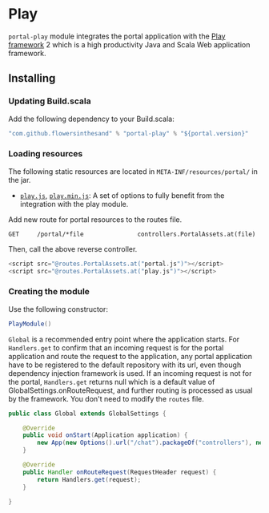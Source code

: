 # Play
`portal-play` module integrates the portal application with the [Play framework](http://www.playframework.org/) 2 which is a high productivity Java and Scala Web application framework.

## Installing
### Updating Build.scala
Add the following dependency to your Build.scala:
```scala
"com.github.flowersinthesand" % "portal-play" % "${portal.version}"
```

### Loading resources
The following static resources are located in `META-INF/resources/portal/` in the jar.

* [`play.js`](https://github.com/flowersinthesand/portal-java/blob/master/play/src/main/resources/META-INF/resources/portal/play.js), [`play.min.js`](https://github.com/flowersinthesand/portal-java/blob/master/play/src/main/resources/META-INF/resources/portal/play.min.js): A set of options to fully benefit from the integration with the play module.

Add new route for portal resources to the routes file.

```
GET     /portal/*file               controllers.PortalAssets.at(file)
```

Then, call the above reverse controller.

```scala
<script src="@routes.PortalAssets.at("portal.js")"></script>
<script src="@routes.PortalAssets.at("play.js")"></script>
```

### Creating the module
Use the following constructor:
```java
PlayModule()
```

`Global` is a recommended entry point where the application starts. For `Handlers.get` to confirm that an incoming request is for the portal application and route the request to the application, any portal application have to be registered to the default repository with its url, even though dependency injection framework is used. If an incoming request is not for the portal, `Handlers.get` returns null which is a default value of GlobalSettings.onRouteRequest, and further routing is processed as usual by the framework. You don't need to modify the `routes` file.

```java
public class Global extends GlobalSettings {

    @Override
    public void onStart(Application application) {
        new App(new Options().url("/chat").packageOf("controllers"), new PlayModule()).register();
    }

    @Override
    public Handler onRouteRequest(RequestHeader request) {
        return Handlers.get(request);
    }

}
```